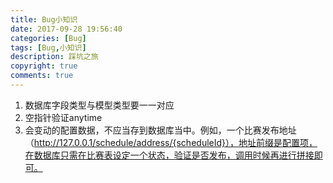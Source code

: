 ```yaml
---
title: Bug小知识
date: 2017-09-28 19:56:40
categories: [Bug]
tags: [Bug,小知识]
description: 踩坑之旅
copyright: true
comments: true
---
```

<!-- more -->
1. 数据库字段类型与模型类型要一一对应
2. 空指针验证anytime
3. 会变动的配置数据，不应当存到数据库当中。例如，一个比赛发布地址（http://127.0.0.1/schedule/address/{scheduleId}），地址前缀是配置项，在数据库只需在比赛表设定一个状态，验证是否发布，调用时候再进行拼接即可。
